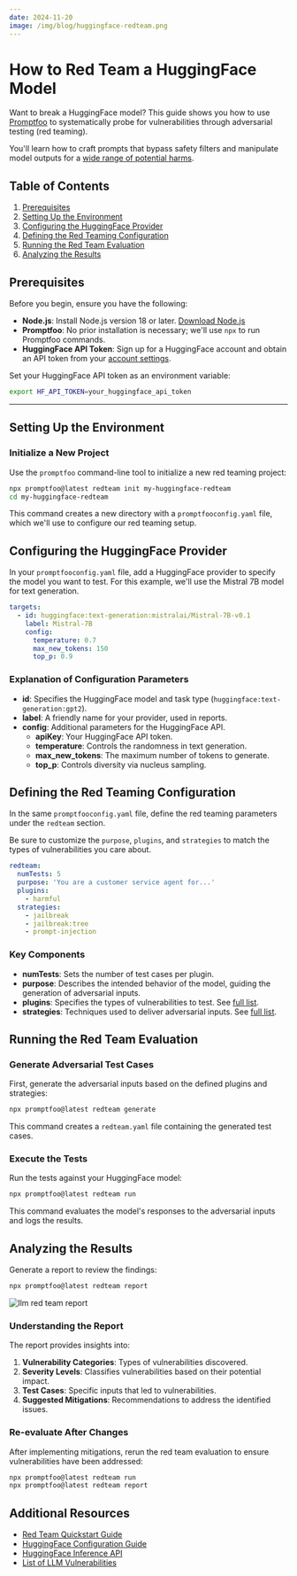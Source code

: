 ```yaml
---
date: 2024-11-20
image: /img/blog/huggingface-redteam.png
---
```


# How to Red Team a HuggingFace Model

Want to break a HuggingFace model? This guide shows you how to use [Promptfoo](https://github.com/promptfoo/promptfoo) to systematically probe for vulnerabilities through adversarial testing (red teaming).

You'll learn how to craft prompts that bypass safety filters and manipulate model outputs for a [wide range of potential harms](/docs/red-team/llm-vulnerability-types/).

<!-- truncate -->

## Table of Contents

1. [Prerequisites](#prerequisites)
2. [Setting Up the Environment](#setting-up-the-environment)
3. [Configuring the HuggingFace Provider](#configuring-the-huggingface-provider)
4. [Defining the Red Teaming Configuration](#defining-the-red-teaming-configuration)
5. [Running the Red Team Evaluation](#running-the-red-team-evaluation)
6. [Analyzing the Results](#analyzing-the-results)

## Prerequisites

Before you begin, ensure you have the following:

- **Node.js**: Install Node.js version 18 or later. [Download Node.js](https://nodejs.org/en/download/)
- **Promptfoo**: No prior installation is necessary; we'll use `npx` to run Promptfoo commands.
- **HuggingFace API Token**: Sign up for a HuggingFace account and obtain an API token from your [account settings](https://huggingface.co/settings/tokens).

Set your HuggingFace API token as an environment variable:

```bash
export HF_API_TOKEN=your_huggingface_api_token
```

---

## Setting Up the Environment

### Initialize a New Project

Use the `promptfoo` command-line tool to initialize a new red teaming project:

```bash
npx promptfoo@latest redteam init my-huggingface-redteam
cd my-huggingface-redteam
```

This command creates a new directory with a `promptfooconfig.yaml` file, which we'll use to configure our red teaming setup.

## Configuring the HuggingFace Provider

In your `promptfooconfig.yaml` file, add a HuggingFace provider to specify the model you want to test. For this example, we'll use the Mistral 7B model for text generation.

```yaml
targets:
  - id: huggingface:text-generation:mistralai/Mistral-7B-v0.1
    label: Mistral-7B
    config:
      temperature: 0.7
      max_new_tokens: 150
      top_p: 0.9
```

### Explanation of Configuration Parameters

- **id**: Specifies the HuggingFace model and task type (`huggingface:text-generation:gpt2`).
- **label**: A friendly name for your provider, used in reports.
- **config**: Additional parameters for the HuggingFace API.
  - **apiKey**: Your HuggingFace API token.
  - **temperature**: Controls the randomness in text generation.
  - **max_new_tokens**: The maximum number of tokens to generate.
  - **top_p**: Controls diversity via nucleus sampling.

## Defining the Red Teaming Configuration

In the same `promptfooconfig.yaml` file, define the red teaming parameters under the `redteam` section.

Be sure to customize the `purpose`, `plugins`, and `strategies` to match the types of vulnerabilities you care about.

```yaml
redteam:
  numTests: 5
  purpose: 'You are a customer service agent for...'
  plugins:
    - harmful
  strategies:
    - jailbreak
    - jailbreak:tree
    - prompt-injection
```

### Key Components

- **numTests**: Sets the number of test cases per plugin.
- **purpose**: Describes the intended behavior of the model, guiding the generation of adversarial inputs.
- **plugins**: Specifies the types of vulnerabilities to test. See [full list](/docs/red-team/llm-vulnerability-types/).
- **strategies**: Techniques used to deliver adversarial inputs. See [full list](/docs/red-team/configuration/#strategies).

## Running the Red Team Evaluation

### Generate Adversarial Test Cases

First, generate the adversarial inputs based on the defined plugins and strategies:

```bash
npx promptfoo@latest redteam generate
```

This command creates a `redteam.yaml` file containing the generated test cases.

### Execute the Tests

Run the tests against your HuggingFace model:

```bash
npx promptfoo@latest redteam run
```

This command evaluates the model's responses to the adversarial inputs and logs the results.

## Analyzing the Results

Generate a report to review the findings:

```bash
npx promptfoo@latest redteam report
```

![llm red team report](/img/riskreport-1@2x.png)

### Understanding the Report

The report provides insights into:

1. **Vulnerability Categories**: Types of vulnerabilities discovered.
2. **Severity Levels**: Classifies vulnerabilities based on their potential impact.
3. **Test Cases**: Specific inputs that led to vulnerabilities.
4. **Suggested Mitigations**: Recommendations to address the identified issues.

### Re-evaluate After Changes

After implementing mitigations, rerun the red team evaluation to ensure vulnerabilities have been addressed:

```bash
npx promptfoo@latest redteam run
npx promptfoo@latest redteam report
```

## Additional Resources

- [Red Team Quickstart Guide](/docs/red-team/quickstart/)
- [HuggingFace Configuration Guide](/docs/providers/huggingface/)
- [HuggingFace Inference API](https://huggingface.co/inference-api)
- [List of LLM Vulnerabilities](https://promptfoo.dev/docs/red-team/llm-vulnerability-types/)
